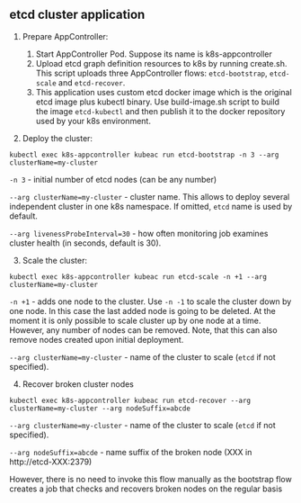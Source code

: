 etcd cluster application
------------------------

1. Prepare AppController:

    1. Start AppController Pod. Suppose its name is k8s-appcontroller
    2. Upload etcd graph definition resources to k8s by running create.sh.
       This script uploads three AppController flows: `etcd-bootstrap`, `etcd-scale` and `etcd-recover`.
    3. This application uses custom etcd docker image which is the original etcd image plus kubectl binary.
       Use build-image.sh script to build the image `etcd-kubectl` and then publish it to the docker repository
       used by your k8s environment. 

2. Deploy the cluster:

`kubectl exec k8s-appcontroller kubeac run etcd-bootstrap -n 3 --arg clusterName=my-cluster`

`-n 3` - initial number of etcd nodes (can be any number)

`--arg clusterName=my-cluster` - cluster name. This allows to deploy several independent cluster in one k8s namespace. 
If omitted, `etcd` name is used by default.

`--arg livenessProbeInterval=30` - how often monitoring job examines cluster health (in seconds, default is 30).

3. Scale the cluster:

`kubectl exec k8s-appcontroller kubeac run etcd-scale -n +1 --arg clusterName=my-cluster`

`-n +1` - adds one node to the cluster. Use `-n -1` to scale the cluster down by one node. In this case the last 
added node is going to be deleted. At the moment it is only possible to scale cluster up by one node at a time. 
However, any number of nodes can be removed. Note, that this can also remove nodes created upon initial deployment. 

`--arg clusterName=my-cluster` - name of the cluster to scale (`etcd` if not specified).

4. Recover broken cluster nodes

`kubectl exec k8s-appcontroller kubeac run etcd-recover --arg clusterName=my-cluster --arg nodeSuffix=abcde`

`--arg clusterName=my-cluster` - name of the cluster to scale (`etcd` if not specified).

`--arg nodeSuffix=abcde` - name suffix of the broken node (XXX in http://etcd-XXX:2379)

However, there is no need to invoke this flow manually as the bootstrap flow creates a job that checks and
recovers broken nodes on the regular basis
